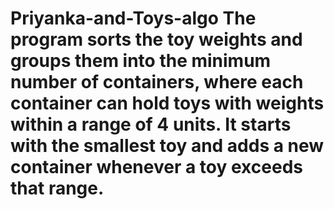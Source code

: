 # Priyanka-and-Toys-algo The program sorts the toy weights and groups them into the minimum number of containers, where each container can hold toys with weights within a range of 4 units. It starts with the smallest toy and adds a new container whenever a toy exceeds that range.
